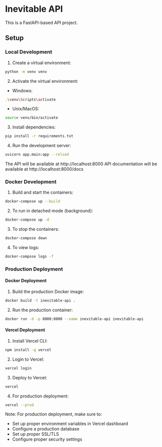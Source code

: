 # Inevitable API

This is a FastAPI-based API project.

## Setup

### Local Development

1. Create a virtual environment:
```bash
python -m venv venv
```

2. Activate the virtual environment:
- Windows:
```bash
.\venv\Scripts\activate
```
- Unix/MacOS:
```bash
source venv/bin/activate
```

3. Install dependencies:
```bash
pip install -r requirements.txt
```

4. Run the development server:
```bash
uvicorn app.main:app --reload
```

The API will be available at http://localhost:8000
API documentation will be available at http://localhost:8000/docs

### Docker Development

1. Build and start the containers:
```bash
docker-compose up --build
```

2. To run in detached mode (background):
```bash
docker-compose up -d
```

3. To stop the containers:
```bash
docker-compose down
```

4. To view logs:
```bash
docker-compose logs -f
```

### Production Deployment

#### Docker Deployment

1. Build the production Docker image:
```bash
docker build -t inevitable-api .
```

2. Run the production container:
```bash
docker run -d -p 8000:8000 --name inevitable-api inevitable-api
```

#### Vercel Deployment

1. Install Vercel CLI:
```bash
npm install -g vercel
```

2. Login to Vercel:
```bash
vercel login
```

3. Deploy to Vercel:
```bash
vercel
```

4. For production deployment:
```bash
vercel --prod
```

Note: For production deployment, make sure to:
- Set up proper environment variables in Vercel dashboard
- Configure a production database
- Set up proper SSL/TLS
- Configure proper security settings 